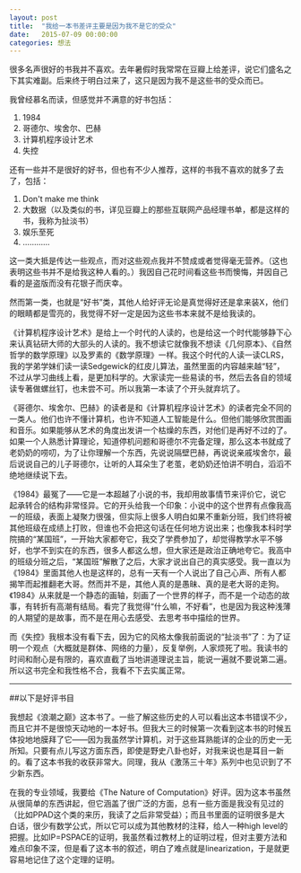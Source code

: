 ```yaml
---
layout: post
title:  "我给一本书差评主要是因为我不是它的受众"
date:   2015-07-09 00:00:00
categories: 想法
---
```


很多名声很好的书我并不喜欢。去年暑假时我常常在豆瓣上给差评，说它们盛名之下其实难副。后来终于明白过来了，这只是因为我不是这些书的受众而已。

我曾经慕名而读，但感觉并不满意的好书包括：

1. 1984
2. 哥德尔、埃舍尔、巴赫
3. 计算机程序设计艺术
4. 失控

还有一些并不是很好的好书，但也有不少人推荐，这样的书我不喜欢的就多了去了，包括：

1. Don't make me think
2. 大数据（以及类似的书，详见豆瓣上的那些互联网产品经理书单，都是这样的书，我称为扯淡书）
3. 娱乐至死
4. …………

这一类大抵是传达一些观点，而对这些观点我并不赞成或者觉得毫无营养。（这也表明这些书并不是给我这种人看的。）我因自己花时间看这些书而懊悔，并因自己看的是盗版而没有花银子而庆幸。

然而第一类，也就是“好书”类，其他人给好评无论是真觉得好还是拿来装X，他们的眼睛都是雪亮的，我觉得不好一定是因为这些书本来就不是给我读的。

《计算机程序设计艺术》是给上一个时代的人读的，也是给这一个时代能够静下心来认真钻研大师的大部头的人读的。我不想读它就像我不想读《几何原本》、《自然哲学的数学原理》以及罗素的《数学原理》一样。我这个时代的人读一读CLRS，我的学弟学妹们读一读Sedgewick的红皮儿算法，虽然里面的内容越来越“轻”，不过从学习曲线上看，是更加科学的。大家读完一些易读的书，然后去各自的领域读专著做螺丝钉，也未尝不可。所以我第一本读了个开头就弃坑了。

《哥德尔、埃舍尔、巴赫》的读者是和《计算机程序设计艺术》的读者完全不同的一类人。他们也许不懂计算机，也许不知道人工智能是什么。但他们能够欣赏图画和音乐。如果能够从艺术的角度出发讲一个枯燥的东西，对他们是再好不过的了。如果一个人熟悉计算理论，知道停机问题和哥德尔不完备定理，那么这本书就成了老奶奶的唠叨，为了让你理解一个东西，先说说隔壁巴赫，再说说亲戚埃舍尔，最后说说自己的儿子哥德尔，让听的人耳朵生了老茧，老奶奶还怕讲不明白，滔滔不绝地继续说下去。

《1984》最冤了——它是一本超越了小说的书，我却用故事情节来评价它，说它起承转合的结构非常怪异。它的开头给我一个印象：小说中的这个世界有点像我高一的班级，表面上凝聚力很强，但实际上很多人明白如果不重新分班，我们终将被其他班级在成绩上打败，但谁也不会把这句话在任何地方说出来；也像我本科时学院搞的“某国班”，一开始大家都夸它，我交了学费参加了，却觉得教学水平不够好，也学不到实在的东西，很多人都这么想，但大家还是政治正确地夸它。我高中的班级分班之后，“某国班”解散了之后，大家才说出自己的真实感受。我一直以为《1984》里面其他人也是这样的，总有一天有一个人说出了自己心声、所有人都揭竿而起推翻老大哥。然而并不是，其他人真的是愚昧、真的是老大哥的走狗。《1984》从来就是一个静态的画轴，刻画了一个世界的样子，而不是一个动态的故事，有转折有高潮有结局。看完了我觉得“什么嘛，不好看”，也是因为我这种浅薄的人期望的是故事，而不是在用心去感受、去思考书中描绘的世界。

而《失控》我根本没有看下去，因为它的风格太像我前面说的“扯淡书”了：为了证明一个观点（大概就是群体、网络的力量），反复举例，人家烦死了啦。我读书的时间和耐心是有限的，喜欢直截了当地讲道理说主旨，能说一遍就不要说第二遍。所以这书完全和我性格不合，我看不下去实属正常。

-------

##以下是好评书目

我想起《浪潮之巅》这本书了。一些了解这些历史的人可以看出这本书错误不少，而且它并不是很惊天动地的一本好书。但我大三的时候第一次看到这本书的时候五体投地地膜拜了它——因为我虽然学计算机，对于这些耳熟能详的企业的历史一无所知。只要有点儿写这方面东西，即使是野史八卦也好，对我来说也是耳目一新的。看了这本书我的收获非常大。同理，我从《激荡三十年》系列中也见识到了不少新东西。

在我的专业领域，我要给《The Nature of Computation》好评。因为这本书虽然从很简单的东西讲起，但它涵盖了很广泛的方面，总有一些方面是我没有见过的（比如PPAD这个类的来历，我读了之后非常受益）；而且书里面的证明很多是大白话，很少有数学公式，所以它可以成为其他教材的注释，给人一种high level的把握。比如IP=PSPACE的证明，我虽然看过教材上的证明过程，但对主要方法和难点印象不深，但是看了这本书的叙述，明白了难点就是linearization，于是就更容易地记住了这个定理的证明。